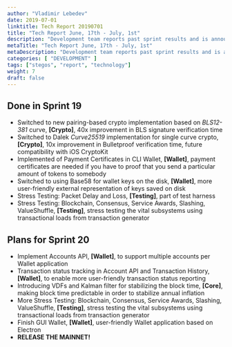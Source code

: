 ```yaml
---
author: "Vladimir Lebedev"
date: 2019-07-01
linktitle: Tech Report 20190701
title: "Tech Report June, 17th - July, 1st"
description: "Development team reports past sprint results and is announcing plans for the next sprint."
metaTitle: "Tech Report June, 17th - July, 1st"
metaDescription: "Development team reports past sprint results and is announcing plans for the next sprint."
categories: [ "DEVELOPMENT" ]
tags: ["stegos", "report", "technology"]
weight: 7
draft: false
---
```


## Done in Sprint 19
- Switched to new pairing-based crypto implementation based on *BLS12-381* curve, **[Crypto]**, 40x improvement in BLS signature verification time
- Switched to Dalek *Curve25519* implementation for single curve crypto, **[Crypto]**, 10x improvement in Bulletproof verification time, future compatibility with iOS CryptoKit
- Implemented of Payment Certificates in CLI Wallet, **[Wallet]**, payment certificates are needed if you have to proof that you send a particular amount of tokens to somebody  
- Switched to using Base58 for wallet keys on the disk, **[Wallet]**, more user-friendly external representation of keys saved on disk
- Stress Testing: Packet Delay and Loss, **[Testing]**, part of test harness
- Stress Testing: Blockchain, Consensus, Service Awards, Slashing, ValueShuffle, **[Testing]**, stress testing the vital subsystems using transactional loads from transaction generator

## Plans for Sprint 20
- Implement Accounts API, **[Wallet]**,  to support multiple accounts per Wallet application
- Transaction status tracking in Account API and Transaction History, **[Wallet]**, to enable more user-friendly transaction status reporting
- Introducing VDFs and Kalman filter for stabilizing the block time, **[Core]**, making block time predictable in order to stabilize annual inflation
- More Stress Testing: Blockchain, Consensus, Service Awards, Slashing, ValueShuffle, **[Testing]**, stress testing the vital subsystems using transactional loads from transaction generator
- Finish GUI Wallet,  **[Wallet]**, user-friendly Wallet application based on Electron
- **RELEASE THE MAINNET!**
